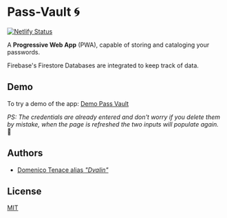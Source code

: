 # Pass-Vault 🌀

[![Netlify Status](https://api.netlify.com/api/v1/badges/722ae5c8-0c4b-4a46-9f56-38676598bdb8/deploy-status)](https://app.netlify.com/sites/demo-vault/deploys)

A **Progressive Web App** (PWA), capable of storing and cataloging your passwords.

Firebase's Firestore Databases are integrated to keep track of data.

## Demo

To try a demo of the app: [Demo Pass Vault](https://demo-vault.netlify.app/)

_PS: The credentials are already entered and don't worry if you delete them by mistake, when the page is refreshed the two inputs will populate again._ 🖖


## Authors

- [Domenico Tenace alias _"Dvalin"_](https://linktr.ee/domenicotenace)


## License

[MIT](https://github.com/DomeT99/pass-vault/blob/master/LICENSE.md)

